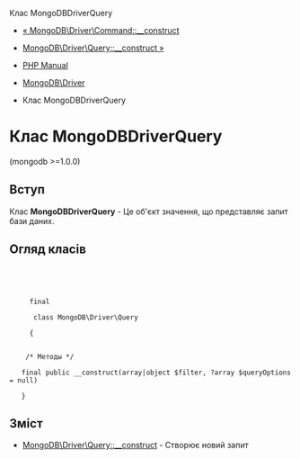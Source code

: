 Клас MongoDBDriverQuery

-   [« MongoDB\\Driver\\Command::\_\_construct](mongodb-driver-command.construct.html)
    
-   [MongoDB\\Driver\\Query::\_\_construct »](mongodb-driver-query.construct.html)
    
-   [PHP Manual](index.html)
    
-   [MongoDB\\Driver](book.mongodb.html)
    
-   Клас MongoDBDriverQuery
    

# Клас MongoDBDriverQuery

(mongodb >=1.0.0)

## Вступ

Клас **MongoDBDriverQuery** - Це об'єкт значення, що представляє запит бази даних.

## Огляд класів

```classsynopsis



    
     final
     
      class MongoDB\Driver\Query
     
     {


    /* Методы */
    
   final public __construct(array|object $filter, ?array $queryOptions = null)

   }
```

## Зміст

-   [MongoDB\\Driver\\Query::\_\_construct](mongodb-driver-query.construct.html) - Створює новий запит